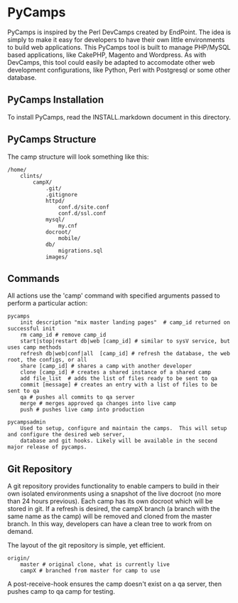 # PyCamps #

PyCamps is inspired by the Perl DevCamps created by EndPoint. The idea is simply to make it easy for developers to have their own little environments to build web applications. This PyCamps tool is built to manage PHP/MySQL based applications, like CakePHP, Magento and Wordpress.   As with DevCamps, this tool could easily be adapted to accomodate other web development configurations, like Python, Perl with Postgresql or some other database.

## PyCamps Installation ##

To install PyCamps, read the INSTALL.markdown document in this directory.

## PyCamps Structure ##

The camp structure will look something like this:

    /home/
        clints/
            campX/
                .git/
                .gitignore
                httpd/
                    conf.d/site.conf
                    conf.d/ssl.conf
                mysql/
                    my.cnf
                docroot/
                    mobile/
                db/
                    migrations.sql
                images/

## Commands ##

All actions use the 'camp' command with specified arguments passed to perform a particular action:

    pycamps
        init description "mix master landing pages"  # camp_id returned on successful init
        rm camp_id # remove camp_id
		start|stop|restart db|web [camp_id] # similar to sysV service, but uses camp methods
		refresh db|web|conf|all  [camp_id] # refresh the database, the web root, the configs, or all
		share [camp_id] # shares a camp with another developer
		clone [camp_id] # creates a shared instance of a shared camp
        add file_list  # adds the list of files ready to be sent to qa
        commit [message] # creates an entry with a list of files to be sent to qa
        qa # pushes all commits to qa server
		merge # merges approved qa changes into live camp
		push # pushes live camp into production

	pycampsadmin
		Used to setup, configure and maintain the camps.  This will setup and configure the desired web server, 
		database and git hooks. Likely will be available in the second major release of pycamps.

## Git Repository ##

A git repository provides functionality to enable campers to build in their own isolated environments using a snapshot of the live docroot (no more than 24 hours previous).  Each camp has its own docroot which will be stored in git. If a refresh is desired, the campX branch (a branch with the same name as the camp) will be removed and cloned from the master branch. In this way, developers can have a clean tree to work from on demand.

The layout of the git repository is simple, yet efficient.

    origin/
        master # original clone, what is currently live
        campX # branched from master for camp to use

A post-receive-hook ensures the camp doesn't exist on a qa server, then pushes camp to qa camp for testing.
